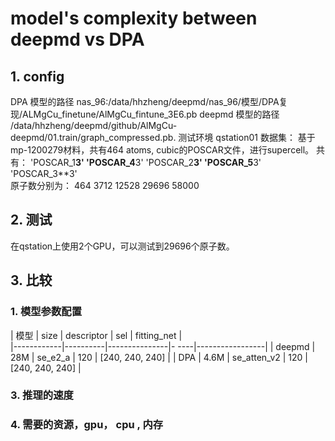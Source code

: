 # model's complexity between deepmd vs DPA

## 1. config
DPA 模型的路径
nas_96:/data/hhzheng/deepmd/nas_96/模型/DPA复现/ALMgCu_finetune/AlMgCu_fintune_3E6.pb
deepmd 模型的路径
/data/hhzheng/deepmd/github/AlMgCu-deepmd/01.train/graph_compressed.pb.
测试环境
qstation01
数据集：
基于mp-1200279材料，共有464 atoms, cubic的POSCAR文件，进行supercell。
共有：
'POSCAR_1**3'  'POSCAR_4**3'    'POSCAR_2**3'  'POSCAR_5**3'  'POSCAR_3**3'   
原子数分别为：
464 3712    12528   29696   58000

## 2. 测试
在qstation上使用2个GPU，可以测试到29696个原子数。

## 3. 比较
### 1. 模型参数配置
| 模型        | size    | descriptor    | sel   | fitting_net     |  
|------------|----------|---------------|-  ----|-----------------|
| deepmd     | 28M      | se_e2_a       |  120  | [240, 240, 240] |
| DPA        | 4.6M     | se_atten_v2   |  120  | [240, 240, 240] |


### 3. 推理的速度
### 4. 需要的资源，gpu， cpu , 内存
